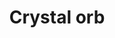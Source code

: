 ---
layout: item
title: Crystal orb
item-id: 23870
datatable: true
id: 23870
name: "Crystal orb"
members: true
lowalch: null
highalch: null
examine: "A magical looking orb made of crystal."
monsters:
  - id: 9033
    name: "Crystalline Dragon"
    members: true
    combat_level: 172
    wiki_url: "https://oldschool.runescape.wiki/w/Crystalline_Dragon"
    drops:
      - quantity: "1"
        rarity: null
    image: "https://oldschool.runescape.wiki/images/thumb/b/b3/Crystalline_Dragon.png/280px-Crystalline_Dragon.png?785f4"
  - id: 9034
    name: "Crystalline Dark Beast"
    members: true
    combat_level: 172
    wiki_url: "https://oldschool.runescape.wiki/w/Crystalline_Dark_Beast"
    drops:
      - quantity: "1"
        rarity: null
    image: "https://oldschool.runescape.wiki/images/thumb/9/99/Crystalline_Dark_Beast.png/280px-Crystalline_Dark_Beast.png?cbf71"
---